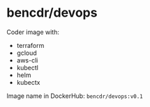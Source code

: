 # bencdr/devops

Coder image with:

- terraform
- gcloud
- aws-cli
- kubectl
- helm
- kubectx

Image name in DockerHub: `bencdr/devops:v0.1`